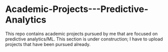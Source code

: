 # Academic-Projects---Predictive-Analytics
This repo contains academic projects pursued by me that are focused on predictive analytics/ML.
This section is under construction; I have to upload projects that have been pursued already.

